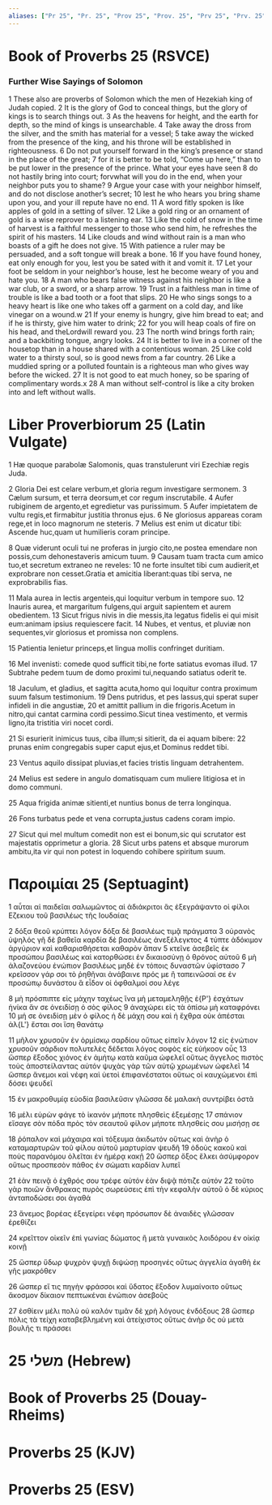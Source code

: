 ```yaml
---
aliases: ["Pr 25", "Pr. 25", "Prov 25", "Prov. 25", "Prv 25", "Prv. 25"]
---
```



# Book of Proverbs 25 (RSVCE)

### Further Wise Sayings of Solomon
1 These also are proverbs of Solomon which the men of Hezekiah king of Judah copied.
2 It is the glory of God to conceal things, but the glory of kings is to search things out.
3 As the heavens for height, and the earth for depth, so the mind of kings is unsearchable.
4 Take away the dross from the silver, and the smith has material for a vessel;
5 take away the wicked from the presence of the king, and his throne will be established in righteousness.
6 Do not put yourself forward in the king’s presence or stand in the place of the great;
7 for it is better to be told, “Come up here,” than to be put lower in the presence of the prince. What your eyes have seen
8 do not hastily bring into court; forvwhat will you do in the end, when your neighbor puts you to shame?
9 Argue your case with your neighbor himself, and do not disclose another’s secret;
10 lest he who hears you bring shame upon you, and your ill repute have no end.
11 A word fitly spoken is like apples of gold in a setting of silver.
12 Like a gold ring or an ornament of gold is a wise reprover to a listening ear.
13 Like the cold of snow in the time of harvest is a faithful messenger to those who send him, he refreshes the spirit of his masters.
14 Like clouds and wind without rain is a man who boasts of a gift he does not give.
15 With patience a ruler may be persuaded, and a soft tongue will break a bone.
16 If you have found honey, eat only enough for you, lest you be sated with it and vomit it.
17 Let your foot be seldom in your neighbor’s house, lest he become weary of you and hate you.
18 A man who bears false witness against his neighbor is like a war club, or a sword, or a sharp arrow.
19 Trust in a faithless man in time of trouble is like a bad tooth or a foot that slips.
20 He who sings songs to a heavy heart is like one who takes off a garment on a cold day, and like vinegar on a wound.w
21 If your enemy is hungry, give him bread to eat; and if he is thirsty, give him water to drink;
22 for you will heap coals of fire on his head, and theLordwill reward you.
23 The north wind brings forth rain; and a backbiting tongue, angry looks.
24 It is better to live in a corner of the housetop than in a house shared with a contentious woman.
25 Like cold water to a thirsty soul, so is good news from a far country.
26 Like a muddied spring or a polluted fountain is a righteous man who gives way before the wicked.
27 It is not good to eat much honey, so be sparing of complimentary words.x
28 A man without self-control is like a city broken into and left without walls.


# Liber Proverbiorum 25 (Latin Vulgate)

1 Hæ quoque parabolæ Salomonis, quas transtulerunt viri Ezechiæ regis Juda.

2 Gloria Dei est celare verbum,et gloria regum investigare sermonem.
3 Cælum sursum, et terra deorsum,et cor regum inscrutabile.
4 Aufer rubiginem de argento,et egredietur vas purissimum.
5 Aufer impietatem de vultu regis,et firmabitur justitia thronus ejus.
6 Ne gloriosus appareas coram rege,et in loco magnorum ne steteris.
7 Melius est enim ut dicatur tibi: Ascende huc,quam ut humilieris coram principe.

8 Quæ viderunt oculi tui ne proferas in jurgio cito,ne postea emendare non possis,cum dehonestaveris amicum tuum.
9 Causam tuam tracta cum amico tuo,et secretum extraneo ne reveles:
10 ne forte insultet tibi cum audierit,et exprobrare non cesset.Gratia et amicitia liberant:quas tibi serva, ne exprobrabilis fias.

11 Mala aurea in lectis argenteis,qui loquitur verbum in tempore suo.
12 Inauris aurea, et margaritum fulgens,qui arguit sapientem et aurem obedientem.
13 Sicut frigus nivis in die messis,ita legatus fidelis ei qui misit eum:animam ipsius requiescere facit.
14 Nubes, et ventus, et pluviæ non sequentes,vir gloriosus et promissa non complens.

15 Patientia lenietur princeps,et lingua mollis confringet duritiam.

16 Mel invenisti: comede quod sufficit tibi,ne forte satiatus evomas illud.
17 Subtrahe pedem tuum de domo proximi tui,nequando satiatus oderit te.

18 Jaculum, et gladius, et sagitta acuta,homo qui loquitur contra proximum suum falsum testimonium.
19 Dens putridus, et pes lassus,qui sperat super infideli in die angustiæ,
20 et amittit pallium in die frigoris.Acetum in nitro,qui cantat carmina cordi pessimo.Sicut tinea vestimento, et vermis ligno,ita tristitia viri nocet cordi.

21 Si esurierit inimicus tuus, ciba illum;si sitierit, da ei aquam bibere:
22 prunas enim congregabis super caput ejus,et Dominus reddet tibi.

23 Ventus aquilo dissipat pluvias,et facies tristis linguam detrahentem.

24 Melius est sedere in angulo domatisquam cum muliere litigiosa et in domo communi.

25 Aqua frigida animæ sitienti,et nuntius bonus de terra longinqua.

26 Fons turbatus pede et vena corrupta,justus cadens coram impio.

27 Sicut qui mel multum comedit non est ei bonum,sic qui scrutator est majestatis opprimetur a gloria.
28 Sicut urbs patens et absque murorum ambitu,ita vir qui non potest in loquendo cohibere spiritum suum.


# Παροιμίαι 25 (Septuagint)

1 αὗται αἱ παιδεῖαι σαλωμῶντος αἱ ἀδιάκριτοι ἃς ἐξεγράψαντο οἱ φίλοι Εζεκιου τοῦ βασιλέως τῆς Ιουδαίας

2 δόξα θεοῦ κρύπτει λόγον δόξα δὲ βασιλέως τιμᾷ πράγματα
3 οὐρανὸς ὑψηλός γῆ δὲ βαθεῖα καρδία δὲ βασιλέως ἀνεξέλεγκτος
4 τύπτε ἀδόκιμον ἀργύριον καὶ καθαρισθήσεται καθαρὸν ἅπαν
5 κτεῖνε ἀσεβεῖς ἐκ προσώπου βασιλέως καὶ κατορθώσει ἐν δικαιοσύνῃ ὁ θρόνος αὐτοῦ
6 μὴ ἀλαζονεύου ἐνώπιον βασιλέως μηδὲ ἐν τόποις δυναστῶν ὑφίστασο
7 κρεῖσσον γάρ σοι τὸ ῥηθῆναι ἀνάβαινε πρός με ἢ ταπεινῶσαί σε ἐν προσώπῳ δυνάστου ἃ εἶδον οἱ ὀφθαλμοί σου λέγε

8 μὴ πρόσπιπτε εἰς μάχην ταχέως ἵνα μὴ μεταμεληθῇς ἐ{P'} ἐσχάτων ἡνίκα ἄν σε ὀνειδίσῃ ὁ σὸς φίλος
9 ἀναχώρει εἰς τὰ ὀπίσω μὴ καταφρόνει
10 μή σε ὀνειδίσῃ μὲν ὁ φίλος ἡ δὲ μάχη σου καὶ ἡ ἔχθρα οὐκ ἀπέσται ἀλ{L'} ἔσται σοι ἴση θανάτῳ

11 μῆλον χρυσοῦν ἐν ὁρμίσκῳ σαρδίου οὕτως εἰπεῖν λόγον
12 εἰς ἐνώτιον χρυσοῦν σάρδιον πολυτελὲς δέδεται λόγος σοφὸς εἰς εὐήκοον οὖς
13 ὥσπερ ἔξοδος χιόνος ἐν ἀμήτῳ κατὰ καῦμα ὠφελεῖ οὕτως ἄγγελος πιστὸς τοὺς ἀποστείλαντας αὐτόν ψυχὰς γὰρ τῶν αὐτῷ χρωμένων ὠφελεῖ
14 ὥσπερ ἄνεμοι καὶ νέφη καὶ ὑετοὶ ἐπιφανέστατοι οὕτως οἱ καυχώμενοι ἐπὶ δόσει ψευδεῖ

15 ἐν μακροθυμίᾳ εὐοδία βασιλεῦσιν γλῶσσα δὲ μαλακὴ συντρίβει ὀστᾶ

16 μέλι εὑρὼν φάγε τὸ ἱκανόν μήποτε πλησθεὶς ἐξεμέσῃς
17 σπάνιον εἴσαγε σὸν πόδα πρὸς τὸν σεαυτοῦ φίλον μήποτε πλησθείς σου μισήσῃ σε

18 ῥόπαλον καὶ μάχαιρα καὶ τόξευμα ἀκιδωτόν οὕτως καὶ ἀνὴρ ὁ καταμαρτυρῶν τοῦ φίλου αὐτοῦ μαρτυρίαν ψευδῆ
19 ὀδοὺς κακοῦ καὶ ποὺς παρανόμου ὀλεῖται ἐν ἡμέρᾳ κακῇ
20 ὥσπερ ὄξος ἕλκει ἀσύμφορον οὕτως προσπεσὸν πάθος ἐν σώματι καρδίαν λυπεῖ

21 ἐὰν πεινᾷ ὁ ἐχθρός σου τρέφε αὐτόν ἐὰν διψᾷ πότιζε αὐτόν
22 τοῦτο γὰρ ποιῶν ἄνθρακας πυρὸς σωρεύσεις ἐπὶ τὴν κεφαλὴν αὐτοῦ ὁ δὲ κύριος ἀνταποδώσει σοι ἀγαθά

23 ἄνεμος βορέας ἐξεγείρει νέφη πρόσωπον δὲ ἀναιδὲς γλῶσσαν ἐρεθίζει

24 κρεῖττον οἰκεῖν ἐπὶ γωνίας δώματος ἢ μετὰ γυναικὸς λοιδόρου ἐν οἰκίᾳ κοινῇ

25 ὥσπερ ὕδωρ ψυχρὸν ψυχῇ διψώσῃ προσηνές οὕτως ἀγγελία ἀγαθὴ ἐκ γῆς μακρόθεν

26 ὥσπερ εἴ τις πηγὴν φράσσοι καὶ ὕδατος ἔξοδον λυμαίνοιτο οὕτως ἄκοσμον δίκαιον πεπτωκέναι ἐνώπιον ἀσεβοῦς

27 ἐσθίειν μέλι πολὺ οὐ καλόν τιμᾶν δὲ χρὴ λόγους ἐνδόξους
28 ὥσπερ πόλις τὰ τείχη καταβεβλημένη καὶ ἀτείχιστος οὕτως ἀνὴρ ὃς οὐ μετὰ βουλῆς τι πράσσει


# 25 משלי (Hebrew)


# Book of Proverbs 25 (Douay-Rheims)


# Proverbs 25 (KJV)


# Proverbs 25 (ESV)


